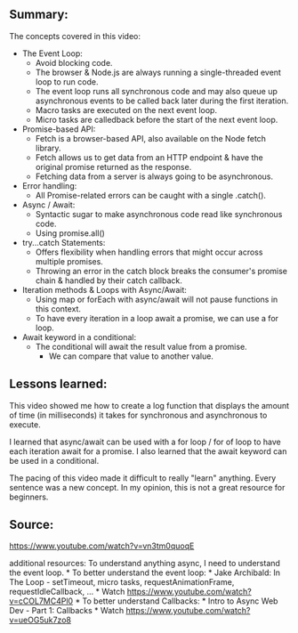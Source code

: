 ## Summary:
The concepts covered in this video:

* The Event Loop:
    * Avoid blocking code.
    * The browser & Node.js are always running a single-threaded event loop to run code.
    * The event loop runs all synchronous code and may also queue up
    asynchronous events to be called back later during the first iteration.
    * Macro tasks are executed on the next event loop.
    * Micro tasks are calledback before the start of the next event loop.
* Promise-based API:
    * Fetch is a browser-based API, also available on the Node fetch library.
    * Fetch allows us to get data from an HTTP endpoint & have the original promise returned as the response.
    * Fetching data from a server is always going to be asynchronous.
* Error handling:
    * All Promise-related errors can be caught with a single .catch().
* Async / Await:
    * Syntactic sugar to make asynchronous code read like synchronous code.
    * Using promise.all()
* try...catch Statements:
    * Offers flexibility when handling errors that might occur across multiple promises.
    * Throwing an error in the catch block breaks the consumer's promise chain & handled by their catch callback.
* Iteration methods & Loops with Async/Await:
    * Using map or forEach with async/await will not pause functions in this context.
    * To have every iteration in a loop await a promise, we can use a for loop.
* Await keyword in a conditional:
    * The conditional will await the result value from a promise.
        * We can compare that value to another value.

## Lessons learned:
This video showed me how to create a log function that displays the amount of time (in milliseconds) it takes for synchronous and asynchronous to execute.

I learned that async/await can be used with a for loop / for of loop to have each iteration await for a promise. I also learned that the await keyword can be used in a conditional. 

The pacing of this video made it difficult to really "learn" anything. Every sentence was a new concept. In my opinion, this is not a great resource for beginners.

## Source:
https://www.youtube.com/watch?v=vn3tm0quoqE

additional resources:
To understand anything async, I need to understand the event loop.
    * To better understand the event loop:
        * Jake Archibald: In The Loop - setTimeout, micro tasks, requestAnimationFrame, requestIdleCallback, …
        * Watch https://www.youtube.com/watch?v=cCOL7MC4Pl0 
    * To better understand Callbacks:
        * Intro to Async Web Dev - Part 1: Callbacks
        * Watch https://www.youtube.com/watch?v=ueOG5uk7zo8
